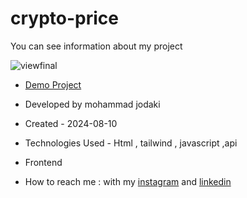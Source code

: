 ﻿# crypto-price
You can see information about my project

![viewfinal](https://imgurl.ir/uploads/b06112_Screenshot_7.png)

- [Demo Project](https://mohammadjodaki.github.io/crypto-price/)

- Developed by mohammad jodaki

- Created - 2024-08-10

- Technologies Used - Html , tailwind , javascript ,api

- Frontend

- How to reach me : with my [instagram](https://www.instagram.com/mohammad_jodaki_web) and [linkedin](https://www.linkedin.com/in/mohammad-jodakian/)
